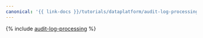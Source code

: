 ```yaml
---
canonical: '{{ link-docs }}/tutorials/dataplatform/audit-log-processing'
---
```


{% include [audit-log-processing](../../_tutorials/dataplatform/audit-log-processing.md) %}
